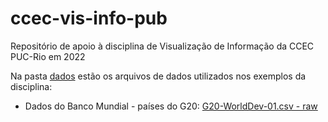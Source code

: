 # ccec-vis-info-pub
Repositório de apoio à disciplina de Visualização de Informação da CCEC PUC-Rio em 2022

Na pasta [dados](https://github.com/simonedjb/ccec-vis-info-pub/tree/main/dados) estão os arquivos de dados utilizados nos exemplos da disciplina:

* Dados do Banco Mundial - países do G20: [G20-WorldDev-01.csv - raw](https://raw.githubusercontent.com/simonedjb/ccec-vis-info-pub/main/dados/G20-WorldDev-01.csv)
